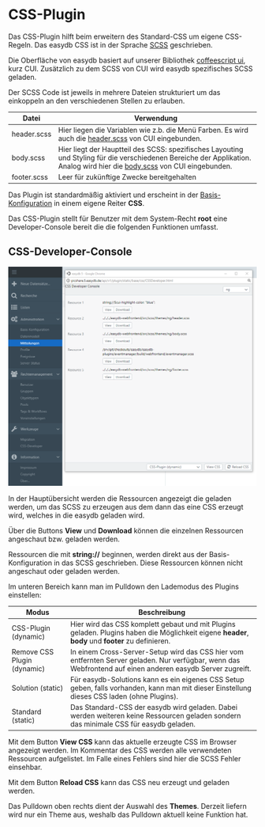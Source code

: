 # CSS-Plugin

Das CSS-Plugin hilft beim erweitern des Standard-CSS um eigene CSS-Regeln. Das easydb CSS ist in der Sprache [SCSS](http://sass-lang.com/) geschrieben.

Die Oberfläche von easydb basiert auf unserer Bibliothek [coffeescript ui](https://github.com/programmfabrik/coffeescript-ui), kurz CUI. Zusätzlich zu dem SCSS von CUI wird easydb spezifisches SCSS geladen.

Der SCSS Code ist jeweils in mehrere Dateien strukturiert um das einkoppeln an den verschiedenen Stellen zu erlauben.

|Datei|Verwendung|
|--|--|
|header.scss|Hier liegen die Variablen wie z.b. die Menü Farben. Es wird auch die [header.scss](https://github.com/programmfabrik/coffeescript-ui/blob/master/src/scss/themes/ng/header.scss) von CUI eingebunden.|
|body.scss|Hier liegt der Hauptteil des SCSS: spezifisches Layouting und Styling für die verschiedenen Bereiche der Applikation. Analog wird hier die [body.scss](https://github.com/programmfabrik/coffeescript-ui/blob/master/src/scss/themes/ng/body.scss) von CUI eingebunden.|
|footer.scss|Leer für zukünftige Zwecke bereitgehalten|

Das Plugin ist standardmäßig aktiviert und erscheint in der [Basis-Konfiguration](../base-config/base-config.html#design) in einem eigene Reiter **CSS**.

Das CSS-Plugin stellt für Benutzer mit dem System-Recht **root** eine Developer-Console bereit die die folgenden Funktionen umfasst.

## CSS-Developer-Console

![CSS-Developer-Console](cssdeveloper.png)

In der Hauptübersicht werden die Ressourcen angezeigt die geladen werden, um das SCSS zu erzeugen aus dem dann das eine CSS erzeugt wird, welches in die easydb geladen wird.

Über die Buttons **View** und **Download** können die einzelnen Ressourcen angeschaut bzw. geladen werden.

Ressourcen die mit **string://** beginnen, werden direkt aus der Basis-Konfiguration in das SCSS geschrieben. Diese Ressourcen können nicht angeschaut oder geladen werden.

Im unteren Bereich kann man im Pulldown den Lademodus des Plugins einstellen:

|Modus|Beschreibung|
|--|--|
|CSS-Plugin (dynamic)|Hier wird das CSS komplett gebaut und mit Plugins geladen. Plugins haben die Möglichkeit eigene **header**, **body** und **footer** zu definieren.|
|Remove CSS Plugin (dynamic)|In einem Cross-Server-Setup wird das CSS hier vom entfernten Server geladen. Nur verfügbar, wenn das Webfrontend auf einen anderen easydb Server zugreift.|
|Solution (static)|Für easydb-Solutions kann es ein eigenes CSS Setup geben, falls vorhanden, kann man mit dieser Einstellung dieses CSS laden (ohne Plugins).|
|Standard (static)|Das Standard-CSS der easydb wird geladen. Dabei werden weiteren keine Ressourcen geladen sondern das minimale CSS für easydb geladen.|

Mit dem Button **View CSS** kann das aktuelle erzeugte CSS im Browser angezeigt werden. Im Kommentar des CSS werden alle verwendeten Ressourcen aufgelistet. Im Falle eines Fehlers sind hier die SCSS Fehler einsehbar.

Mit dem Button **Reload CSS** kann das CSS neu erzeugt und geladen werden.

Das Pulldown oben rechts dient der Auswahl des **Themes**. Derzeit liefern wird nur ein Theme aus, weshalb das Pulldown aktuell keine Funktion hat.
